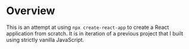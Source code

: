 # Overview

This is an attempt at using `npx create-react-app` to create a React application from scratch. It is in iteration of a previous project that I built using strictly vanilla JavaScript.
